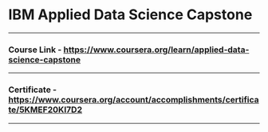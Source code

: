 # IBM Applied Data Science Capstone
---
### Course Link - https://www.coursera.org/learn/applied-data-science-capstone
---
### Certificate - https://www.coursera.org/account/accomplishments/certificate/5KMEF20KI7D2
---
